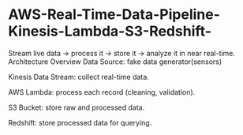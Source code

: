 # AWS-Real-Time-Data-Pipeline-Kinesis-Lambda-S3-Redshift-
Stream live data → process it → store it → analyze it in near real-time.
Architecture Overview
Data Source: fake data generator(sensors)

Kinesis Data Stream: collect real-time data.

AWS Lambda: process each record (cleaning, validation).

S3 Bucket: store raw and processed data.

Redshift: store processed data for querying.
